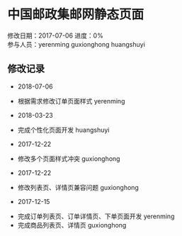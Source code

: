 # 中国邮政集邮网静态页面

修改日期：2017-07-06
进度：0%  
参与人员：yerenming guxionghong huangshuyi

## 修改记录
- 2018-07-06
* 根据需求修改订单页面样式 yerenming


- 2018-03-23
* 完成个性化页面开发 huangshuyi

- 2017-12-22
* 修改多个页面样式冲突 guxionghong

- 2017-12-22
* 修改列表页、详情页兼容问题 guxionghong

- 2017-12-15
* 完成订单列表页、订单详情页、下单页面开发 yerenming
* 完成商品列表页、详情页 guxionghong
